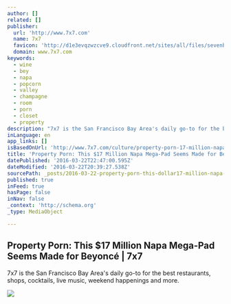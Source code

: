 ```yaml
---
author: []
related: []
publisher:
  url: 'http://www.7x7.com'
  name: 7x7
  favicon: 'http://d1e3evqzwzcve9.cloudfront.net/sites/all/files/sevenbyseven_favicon_3.ico'
  domain: www.7x7.com
keywords:
  - wine
  - bey
  - napa
  - popcorn
  - valley
  - champagne
  - room
  - porn
  - closet
  - property
description: "7x7 is the San Francisco Bay Area's daily go-to for the best restaurants, shops, cocktails, live music, weekend happenings and more."
inLanguage: en
app_links: []
isBasedOnUrl: 'http://www.7x7.com/culture/property-porn-17-million-napa-mega-pad-seems-made-beyonc#/0'
title: 'Property Porn: This $17 Million Napa Mega-Pad Seems Made for Beyoncé | 7x7'
datePublished: '2016-03-22T22:47:00.595Z'
dateModified: '2016-03-22T20:39:27.538Z'
sourcePath: _posts/2016-03-22-property-porn-this-dollar17-million-napa-mega-pad-seems-made-for.md
published: true
inFeed: true
hasPage: false
inNav: false
_context: 'http://schema.org'
_type: MediaObject

---
```

<article style=""><h1>Property Porn: This $17 Million Napa Mega-Pad Seems Made for Beyoncé | 7x7</h1><p>7x7 is the San Francisco Bay Area's daily go-to for the best restaurants, shops, cocktails, live music, weekend happenings and more.</p><img src="http://d1e3evqzwzcve9.cloudfront.net/sites/all/files/imagecache/blog_imagegallery_main/Screen%20Shot%202016-03-12%20at%205.35.28%20PM.png" /></article>